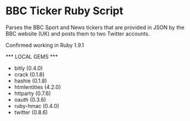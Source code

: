 BBC Ticker Ruby Script
======================

Parses the BBC Sport and News tickers that are provided in JSON by the BBC website (UK) and posts them to two Twitter accounts.

Confirmed working in Ruby 1.9.1

*** LOCAL GEMS ***

* bitly (0.4.0)
* crack (0.1.8)
* hashie (0.1.8)
* htmlentities (4.2.0)
* httparty (0.7.6)
* oauth (0.3.6)
* ruby-hmac (0.4.0)
* twitter (0.8.6)
